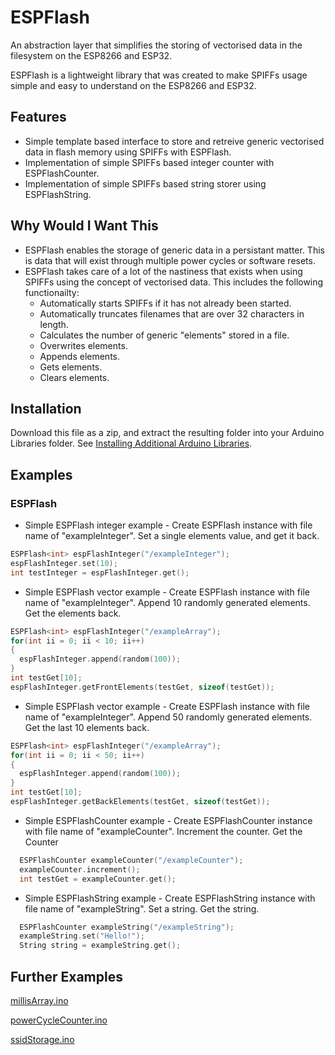 # ESPFlash
An abstraction layer that simplifies the storing of vectorised data in the filesystem on the ESP8266 and ESP32.

ESPFlash is a lightweight library that was created to make SPIFFs usage simple and easy to understand on the ESP8266 and ESP32. 

## Features
- Simple template based interface to store and retreive generic vectorised data in flash memory using SPIFFs with ESPFlash.
- Implementation of simple SPIFFs based integer counter with ESPFlashCounter.
- Implementation of simple SPIFFs based string storer using ESPFlashString.

## Why Would I Want This
- ESPFlash enables the storage of generic data in a persistant matter. This is data that will exist through multiple power cycles or software resets.
- ESPFlash takes care of a lot of the nastiness that exists when using SPIFFs using the concept of vectorised data. This includes the following functionailty:
  - Automatically starts SPIFFs if it has not already been started.
  - Automatically truncates filenames that are over 32 characters in length.
  - Calculates the number of generic "elements" stored in a file.
  - Overwrites elements.
  - Appends elements.
  - Gets elements.
  - Clears elements.
  
## Installation
Download this file as a zip, and extract the resulting folder into your Arduino Libraries folder. See [Installing Additional Arduino Libraries](https://www.arduino.cc/en/Guide/Libraries).

## Examples
### ESPFlash
- Simple ESPFlash integer example - Create ESPFlash instance with file name of "exampleInteger". Set a single elements value, and get it back.
```c++
ESPFlash<int> espFlashInteger("/exampleInteger");
espFlashInteger.set(10);
int testInteger = espFlashInteger.get();
```
- Simple ESPFlash vector example - Create ESPFlash instance with file name of "exampleInteger". Append 10 randomly generated elements. Get the elements back.

```c++
ESPFlash<int> espFlashInteger("/exampleArray");
for(int ii = 0; ii < 10; ii++)
{
  espFlashInteger.append(random(100));
}
int testGet[10];
espFlashInteger.getFrontElements(testGet, sizeof(testGet));
```
- Simple ESPFlash vector example - Create ESPFlash instance with file name of "exampleInteger". Append 50 randomly generated elements. Get the last 10 elements back.

```c++
ESPFlash<int> espFlashInteger("/exampleArray");
for(int ii = 0; ii < 50; ii++)
{
  espFlashInteger.append(random(100));
}
int testGet[10];
espFlashInteger.getBackElements(testGet, sizeof(testGet));
```

- Simple ESPFlashCounter example - Create ESPFlashCounter instance with file name of "exampleCounter". Increment the counter. Get the Counter

```c++
  ESPFlashCounter exampleCounter("/exampleCounter");
  exampleCounter.increment();
  int testGet = exampleCounter.get();
```

- Simple ESPFlashString example - Create ESPFlashString instance with file name of "exampleString". Set a string. Get the string.

```c++
  ESPFlashCounter exampleString("/exampleString");
  exampleString.set("Hello!");
  String string = exampleString.get();
```

## Further Examples  
[millisArray.ino](examples/millisArray/millisArray.ino)

[powerCycleCounter.ino](examples/powerCycleCounter/powerCycleCounter.ino)

[ssidStorage.ino](examples/ssidStorage/ssidStorage.ino)


